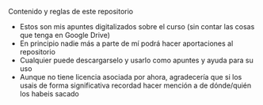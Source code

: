 Contenido y reglas de este repositorio

- Estos son mis apuntes digitalizados sobre el curso (sin contar las cosas que tenga en Google Drive)
- En principio nadie más a parte de mí podrá hacer aportaciones al repositorio
- Cualquier puede descargarselo y usarlo como apuntes y ayuda para su uso
- Aunque no tiene licencia asociada por ahora, agradecería que si los usais de forma significativa recordad hacer mención a de dónde/quién los habeis sacado

